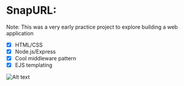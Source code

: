 # SnapURL:

Note: This was a very early practice project to explore building a web application

- [x] HTML/CSS
- [x] Node.js/Express
- [x] Cool middleware pattern
- [x] EJS templating

![Alt text](/website-screenshot.jpg?raw=true)
